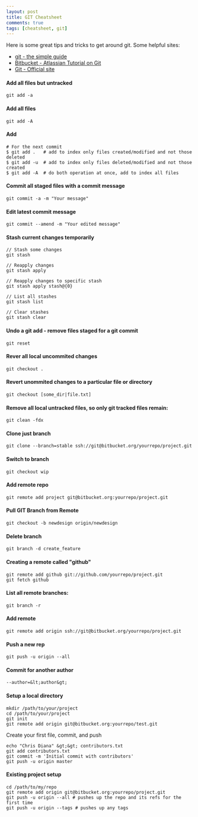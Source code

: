 ```yaml
---
layout: post
title: GIT Cheatsheet
comments: true
tags: [cheatsheet, git]
---
```


Here is some great tips and tricks to get around git.
Some helpful sites:

* [git - the simple guide](http://rogerdudler.github.io/git-guide/)
* [Bitbucket - Atlassian Tutorial on Git](https://www.atlassian.com/git/tutorials/setting-up-a-repository)
* [Git - Official site](http://git-scm.com/book/en/v2/Getting-Started-About-Version-Control)

#### Add all files but untracked

```
git add -a
```

#### Add all files

```
git add -A
```

#### Add

```
# For the next commit
$ git add .   # add to index only files created/modified and not those deleted
$ git add -u  # add to index only files deleted/modified and not those created
$ git add -A  # do both operation at once, add to index all files
```

#### Commit all staged files with a commit message

```
git commit -a -m "Your message"
```

#### Edit latest commit message

```
git commit --amend -m "Your edited message"
```

#### Stash current changes temporarily

```
// Stash some changes
git stash 

// Reapply changes
git stash apply

// Reapply changes to specific stash
git stash apply stash@{0}

// List all stashes
git stash list

// Clear stashes
git stash clear
```

#### Undo a git add - remove files staged for a git commit

```
git reset
```

#### Rever all local uncommited changes
```
git checkout .
```

#### Revert unommited changes to a particular file or directory
```
git checkout [some_dir|file.txt]
```

#### Remove all local untracked files, so only git tracked files remain:
```
git clean -fdx
```

#### Clone just branch

```    
git clone --branch=stable ssh://git@bitbucket.org/yourrepo/project.git
```

#### Switch to branch
```
git checkout wip
```

#### Add remote repo

```    
git remote add project git@bitbucket.org:yourrepo/project.git
```

#### Pull GIT Branch from Remote

```
git checkout -b newdesign origin/newdesign
```

#### Delete branch

```    
git branch -d create_feature
```

#### Creating a remote called "github"

```    
git remote add github git://github.com/yourrepo/project.git
git fetch github
```

#### List all remote branches:

```    
git branch -r
```

#### Add remote

```    
git remote add origin ssh://git@bitbucket.org/yourrepo/project.git
```

#### Push a new rep

```    
git push -u origin --all
```

#### Commit for another author

```    
--author=&lt;author&gt;
```

#### Setup a local directory

``` 
mkdir /path/to/your/project
cd /path/to/your/project
git init
git remote add origin git@bitbucket.org:yourrepo/test.git
```

Create your first file, commit, and push

```    
echo "Chris Diana" &gt;&gt; contributors.txt
git add contributors.txt
git commit -m 'Initial commit with contributors'
git push -u origin master
```

#### Existing project setup

```    
cd /path/to/my/repo
git remote add origin git@bitbucket.org:yourrepo/project.git
git push -u origin --all # pushes up the repo and its refs for the first time
git push -u origin --tags # pushes up any tags
```
